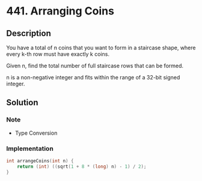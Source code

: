 # 441. Arranging Coins

## Description

You have a total of n coins that you want to form in a staircase shape, where every k-th row must have exactly k coins.

Given n, find the total number of full staircase rows that can be formed.

n is a non-negative integer and fits within the range of a 32-bit signed integer.

## Solution

### Note

* Type Conversion

### Implementation

```cpp
int arrangeCoins(int n) {
    return (int) ((sqrt(1 + 8 * (long) n) - 1) / 2);
}
```
